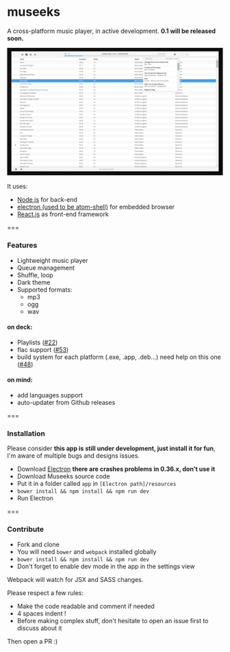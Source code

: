 # museeks
A cross-platform music player, in active development. **0.1 will be released soon.**

![Screenshot](screenshot.png)

It uses:
* [Node.js](https://nodejs.org/en/) for back-end
* [electron (used to be atom-shell)](https://github.com/atom/atom-shell/) for embedded browser
* [React.js](https://facebook.github.io/react/) as front-end framework

===

### Features

- Lightweight music player
- Queue management
- Shuffle, loop
- Dark theme
- Supported formats:
    - mp3
    - ogg
    - wav

#### on deck:

- Playlists ([#22](https://github.com/KeitIG/museeks/issues/22))
- flac support ([#53](https://github.com/KeitIG/museeks/issues/53))
- build system for each platform (.exe, .app, .deb...) need help on this one ([#48](https://github.com/KeitIG/museeks/issues/48))

#### on mind:

- add languages support
- auto-updater from Github releases

===

### Installation

Please consider **this app is still under development, just install it for fun**, I'm aware of multiple bugs and designs issues.

- Download [Electron](https://github.com/atom/electron/releases) **there are crashes problems in 0.36.x, don't use it**
- Download Museeks source code
- Put it in a folder called `app` in `[Electron path]/resources`
- `bower install && npm install && npm run dev`
- Run Electron

===

### Contribute

- Fork and clone
- You will need `bower` and `webpack` installed globally
- `bower install && npm install && npm run dev`
- Don't forget to enable dev mode in the app in the settings view

Webpack will watch for JSX and SASS changes.

Please respect a few rules:

- Make the code readable and comment if needed
- 4 spaces indent !
- Before making complex stuff, don't hesitate to open an issue first to discuss about it

Then open a PR :)
